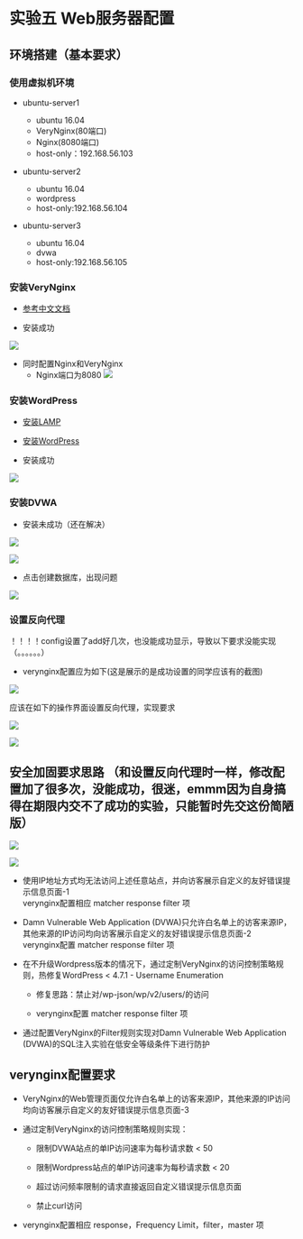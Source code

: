 # 实验五 Web服务器配置   

## 环境搭建（基本要求）

### 使用虚拟机环境       
  * ubuntu-server1     
    * ubuntu 16.04    
    * VeryNginx(80端口)
    * Nginx(8080端口)
    * host-only：192.168.56.103         


  * ubuntu-server2
    * ubuntu 16.04
    * wordpress
    * host-only:192.168.56.104      


  * ubuntu-server3         
    * ubuntu 16.04
    * dvwa
    * host-only:192.168.56.105     


### 安装VeryNginx       

* [参考中文文档](https://github.com/alexazhou/VeryNginx/blob/master/readme_zh.md)     


* 安装成功        

![](./nginx01.png)   

* 同时配置Nginx和VeryNginx
  * Nginx端口为8080
  ![](./nginx02.png)

### 安装WordPress   

* [安装LAMP](https://www.digitalocean.com/community/tutorials/how-to-install-linux-apache-mysql-php-lamp-stack-on-ubuntu-16-04)    

* [安装WordPress](https://www.digitalocean.com/community/tutorials/how-to-install-wordpress-with-lamp-on-ubuntu-16-04)

* 安装成功

![](./wordpress01.png)   


### 安装DVWA   


* 安装未成功（还在解决）

![](./dvwa.png)

![](./dvwa01.png)

* 点击创建数据库，出现问题

![](./dvwa_error.png)

### 设置反向代理    

！！！！config设置了add好几次，也没能成功显示，导致以下要求没能实现
（。。。。。。）

* verynginx配置应为如下(这是展示的是成功设置的同学应该有的截图)  

![](./config01.png)     

应该在如下的操作界面设置反向代理，实现要求

![](./config02.png)

![](./config03.png)       



## 安全加固要求思路 （和设置反向代理时一样，修改配置加了很多次，没能成功，很迷，emmm因为自身搞得在期限内交不了成功的实验，只能暂时先交这份简陋版）

![](./config04.png)

![](./config05.png)

* 使用IP地址方式均无法访问上述任意站点，并向访客展示自定义的友好错误提示信息页面-1            
  verynginx配置相应 matcher response filter 项   


* Damn Vulnerable Web Application (DVWA)只允许白名单上的访客来源IP，其他来源的IP访问均向访客展示自定义的友好错误提示信息页面-2        
verynginx配置 matcher response filter 项 

* 在不升级Wordpress版本的情况下，通过定制VeryNginx的访问控制策略规则，热修复WordPress < 4.7.1 - Username Enumeration     
  * 修复思路：禁止对/wp-json/wp/v2/users/的访问    

  * verynginx配置 matcher response filter 项

* 通过配置VeryNginx的Filter规则实现对Damn Vulnerable Web Application (DVWA)的SQL注入实验在低安全等级条件下进行防护           

## verynginx配置要求

* VeryNginx的Web管理页面仅允许白名单上的访客来源IP，其他来源的IP访问均向访客展示自定义的友好错误提示信息页面-3        


* 通过定制VeryNginx的访问控制策略规则实现：    
  * 限制DVWA站点的单IP访问速率为每秒请求数 < 50      

  * 限制Wordpress站点的单IP访问速率为每秒请求数 < 20       

  * 超过访问频率限制的请求直接返回自定义错误提示信息页面   

  * 禁止curl访问


 * verynginx配置相应 response，Frequency Limit，filter，master 项



